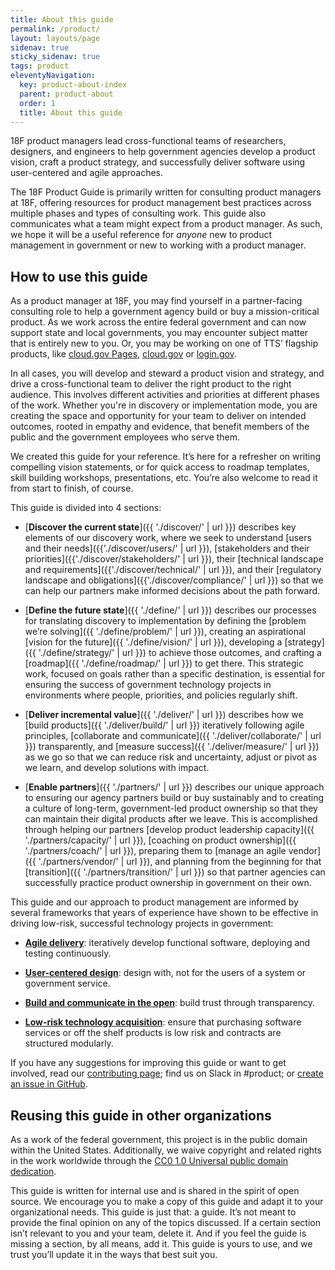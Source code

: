 ```yaml
---
title: About this guide
permalink: /product/
layout: layouts/page
sidenav: true
sticky_sidenav: true
tags: product
eleventyNavigation:
  key: product-about-index 
  parent: product-about
  order: 1
  title: About this guide
---
```


18F product managers lead cross-functional teams of researchers, designers, and engineers to help government agencies develop a product vision, craft a product strategy, and successfully deliver software using user-centered and agile approaches.

The 18F Product Guide is primarily written for consulting product managers at 18F, offering resources for product management best practices across multiple phases and types of consulting work. This guide also communicates what a team might expect from a product manager. As such, we hope it will be a useful reference for <em>anyone</em> new to product management in government or new to working with a product manager.

## How to use this guide

As a product manager at 18F, you may find yourself in a partner-facing consulting role to help a government agency build or buy a mission-critical product. As we work across the entire federal government and can now support state and local governments, you may encounter subject matter that is entirely new to you. Or, you may be working on one of TTS’ flagship products, like [cloud.gov Pages](https://cloud.gov/pages), [cloud.gov](https://cloud.gov/) or [login.gov](https://login.gov/).

In all cases, you will develop and steward a product vision and strategy, and drive a cross-functional team to deliver the right product to the right audience. This involves different activities and priorities at different phases of the work. Whether you're in discovery or implementation mode, you are creating the space and opportunity for your team to deliver on intended outcomes, rooted in empathy and evidence, that benefit members of the public and the government employees who serve them.

We created this guide for your reference. It’s here for a refresher on writing compelling vision statements, or for quick access to roadmap templates, skill building workshops, presentations, etc. You’re also welcome to read it from start to finish, of course.

This guide is divided into 4 sections:

- [**Discover the current state**]({{ './discover/' | url }}) describes key elements of our discovery work, where we seek to understand [users and their needs]({{'./discover/users/' | url }}), [stakeholders and their priorities]({{'./discover/stakeholders/' | url }}), their [technical landscape and requirements]({{'./discover/technical/' | url }}), and their [regulatory landscape and obligations]({{'./discover/compliance/' | url }}) so that we can help our partners make informed decisions about the path forward.

- [**Define the future state**]({{ './define/' | url }}) describes our processes for translating discovery to implementation by defining the [problem we’re solving]({{ './define/problem/' | url }}), creating an aspirational [vision for the future]({{ './define/vision/' | url }}), developing a [strategy]({{ './define/strategy/' | url }}) to achieve those outcomes, and crafting a [roadmap]({{ './define/roadmap/' | url }}) to get there. This strategic work, focused on goals rather than a specific destination, is essential for ensuring the success of government technology projects in environments where people, priorities, and policies regularly shift.

- [**Deliver incremental value**]({{ './deliver/' | url }}) describes how we [build products]({{ './deliver/build/' | url }}) iteratively following agile principles, [collaborate and communicate]({{ './deliver/collaborate/' | url }}) transparently, and [measure success]({{ './deliver/measure/' | url }}) as we go so that we can reduce risk and uncertainty, adjust or pivot as we learn, and develop solutions with impact.

- [**Enable partners**]({{ './partners/' | url }}) describes our unique approach to ensuring our agency partners build or buy sustainably and to creating a culture of long-term, government-led product ownership so that they can maintain their digital products after we leave. This is accomplished through helping our partners [develop product leadership capacity]({{ './partners/capacity/' | url }}), [coaching on product ownership]({{ './partners/coach/' | url }}), preparing them to [manage an agile vendor]({{ './partners/vendor/' | url }}), and planning from the beginning for that [transition]({{ './partners/transition/' | url }}) so that partner agencies can successfully practice product ownership in government on their own.

This guide and our approach to product management are informed by several frameworks that years of experience have shown to be effective in driving low-risk, successful technology projects in government:

- **[Agile delivery](https://guides.18f.gov/agile/)**: iteratively develop functional software, deploying and testing continuously.

- **[User-centered design](https://guides.18f.gov/ux-guide/)**: design with, not for the users of a system or government service.

- **[Build and communicate in the open](https://18f.gsa.gov/2016/03/07/the-need-for-transparency-in-government/)**: build trust through transparency.

- **[Low-risk technology acquisition](https://derisking-guide.18f.gov/federal-field-guide/basic-principles/#modular-contracting)**: ensure that purchasing software services or off the shelf products is low risk and contracts are structured modularly.

If you have any suggestions for improving this guide or want to get involved, read our [contributing page](https://github.com/18F/guides/blob/main/CONTRIBUTING.md); find us on Slack in #product; or [create an issue in GitHub](https://github.com/18F/guides/issues).

## Reusing this guide in other organizations

As a work of the federal government, this project is in the public domain within the United States. Additionally, we waive copyright and related rights in the work worldwide through the [CC0 1.0 Universal public domain dedication](https://creativecommons.org/publicdomain/zero/1.0/legalcode).

This guide is written for internal use and is shared in the spirit of open source. We encourage you to make a copy of this guide and adapt it to your organizational needs. This guide is just that: a guide. It’s not meant to provide the final opinion on any of the topics discussed. If a certain section isn’t relevant to you and your team, delete it. And if you feel the guide is missing a section, by all means, add it. This guide is yours to use, and we trust you’ll update it in the ways that best suit you.
